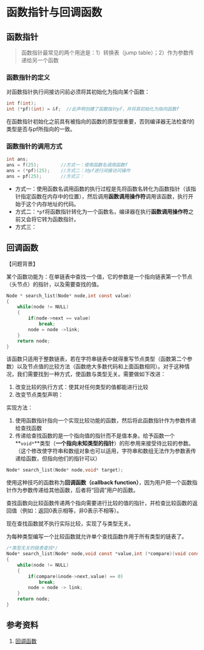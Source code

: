# 函数指针与回调函数

## 函数指针

> 函数指针最常见的两个用途是：1）转换表（jump table）；2）作为参数传递给另一个函数



### 函数指针的定义

对函数指针执行间接访问前必须将其初始化为指向某个函数：

```C
int f(int);
int (*pf)(int) = &f;  //此声明创建了函数指针pf，并将其初始化为指向函数f
```

在函数指针初始化之前具有被指向的函数的原型很重要，否则编译器无法检查f的类型是否与pf所指向的一致。



### 函数指针的调用方式

```C
int ans;
ans = f(25);        //方式一：使用函数名调用函数f
ans = (*pf)(25);    //方式二：对pf进行间接访问操作
ans = pf(25);       //方式三：
```

* 方式一：使用函数名调用函数的执行过程是先将函数名转化为函数指针（该指针指定函数在内存中的位置），然后调用**函数调用操作符**调用该函数，执行开始于这个内存地址的代码。
* 方式二：`*pf`将函数指针转化为一个函数名，编译器在执行**函数调用操作符**之前又会将它转为函数指针。
* 方式三：



## 回调函数

【问题背景】

某个函数功能为：在单链表中查找一个值，它的参数是一个指向链表第一个节点（头节点）的指针，以及需要查找的值。

```C
Node * search_list(Node* node,int const value)
{
    while(node != NULL)
    {
        if(node->next == value)
            break;
        node = node ->link;
    }
    return node;
}
```

该函数只适用于整数链表，若在字符串链表中就得重写节点类型（函数第二个参数）以及节点值的比较方法（函数绝大多数代码和上面函数相同）。对于这种情况，我们需要找到一种方式，使函数与类型无关。需要做如下改进：

1. 改变比较的执行方式：使其对任何类型的值都能进行比较
2. 改变节点类型声明：

实现方法：

1. 使用函数指针指向一个实现比较功能的函数，然后将此函数指针作为参数传递给查找函数
2. 传递给查找函数的是一个指向值的指针而不是值本身。给予函数一个**`void*`**类型（**一个指向未知类型的指针**）的形参用来接受待比较的参数。（这个修改使字符串和数组对象也可以适用，字符串和数组无法作为参数表传递给函数，但指向他们的指针可以）

```c
Node* search_list(Node* node,void* target);
```



使用这种技巧的函数称为**回调函数（callback function）**，因为用户把一个函数指针作为参数传递给其他函数，后者将“回调”用户的函数。



查找函数向比较函数传递两个指向需要进行比较的值的指针，并检查比较函数的返回值（例如：返回0表示相等，非0表示不相等）。

现在查找函数就不执行实际比较，实现了与类型无关。

为每种类型编写一个比较函数就允许单个查找函数作用于所有类型的链表了。

```C
/*类型无关的链表查找*/
Node* search_list(Node* node,void const *value,int (*compare)(void const *,void const *))
{
    while(node != NULL)
    {
        if(compare(&node->next,value) == 0)
            break;
        node = node -> link;
    }
    return node;
}
```



## 参考资料

1. [回调函数](https://zhuanlan.zhihu.com/p/627181746)
